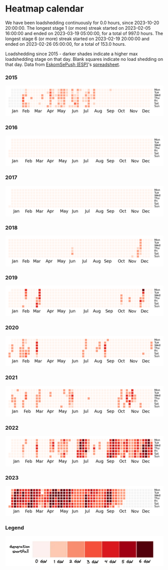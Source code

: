 # Heatmap calendar

We have been loadshedding continuously for 0.0 hours, since 2023-10-20 20:00:00. The longest stage 1 (or more) streak started on 2023-02-05 16:00:00 and ended on 2023-03-19 05:00:00, for a total of 997.0 hours. The longest stage 6 (or more) streak started on 2023-02-19 20:00:00 and ended on 2023-02-26 05:00:00, for a total of 153.0 hours.

Loadshedding since 2015 - darker shades indicate a higher max loadshedding stage on that day. Blank squares indicate no load shedding on that day. Data from [EskomSePush (ESP)](https://sepush.co.za)'s [spreadsheet](https://docs.google.com/spreadsheets/d/1ZpX_twP8sFBOAU6t--Vvh1pWMYSvs60UXINuD5n-K08/edit#gid=863218371).

### 2015
![](./img/2015.png)
### 2016
![](./img/2016.png)
### 2017
![](./img/2017.png)
### 2018
![](./img/2018.png)
### 2019
![](./img/2019.png)
### 2020
![](./img/2020.png)
### 2021
![](./img/2021.png)
### 2022
![](./img/2022.png)
### 2023
![](./img/2023.png)


### Legend

![](./img/legend.png)
